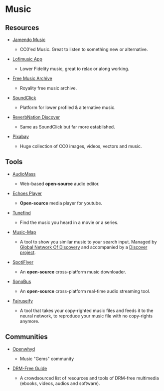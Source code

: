 # Music

## Resources

* [Jamendo Music](https://www.jamendo.com)
  
   * CC0'ed Music. Great to listen to something new or alternative.

* [Lofimusic App](https://lofimusic.app)
  
   * Lower Fidelity music, great to relax or along working.

* [Free Music Archive](https://freemusicarchive.org)
  
   * Royality free music archive.

* [SoundClick](https://www.soundclick.com)
  
   * Platform for lower profiled & alternative music.

* [ReverbNation Discover](https://www.reverbnation.com/main/discover?genre=metal)
  
   * Same as SoundClick but far more established.

* [Pixabay](https://pixabay.com)
  
   - Huge collection of CC0 images, videos, vectors and music.

## Tools

* [AudioMass](https://audiomass.co)
  
   * Web-based **open-source** audio editor.

* [Echoes Player](https://echoesplayer.com)
  
   * **Open-source** media player for youtube.

* [Tunefind](https://www.tunefind.com)
  
   * Find the music you heard in a movie or a series.

* [Music-Map](https://www.music-map.com)
  
   - A tool to show you similar music to your search input. Managed by [Global Network Of Discovery](https://www.gnod.com) and accompanied by a [Discover project](https://www.gnoosic.com).

* [SpotiFlyer](https://github.com/Shabinder/SpotiFlyer)
  
   * An **open-source** cross-platform music downloader.

* [SonoBus](https://github.com/sonosaurus/sonobus)
  
   * An **open-source** cross-platform real-time audio streaming tool.

* [Fairuseify](https://fairuseify.ml)
  
   * A tool that takes your copy-righted music files and feeds it to the neural network, to reproduce your music file with no copy-rights anymore. 

## Communities

* [Openwhyd](https://openwhyd.org/)
  
   * Music "Gems" community

* [DRM-Free Guide](https://www.defectivebydesign.org/guide)
  
   * A crowdsourced list of resources and tools of DRM-free multimedia (ebooks, videos, audios and software).
